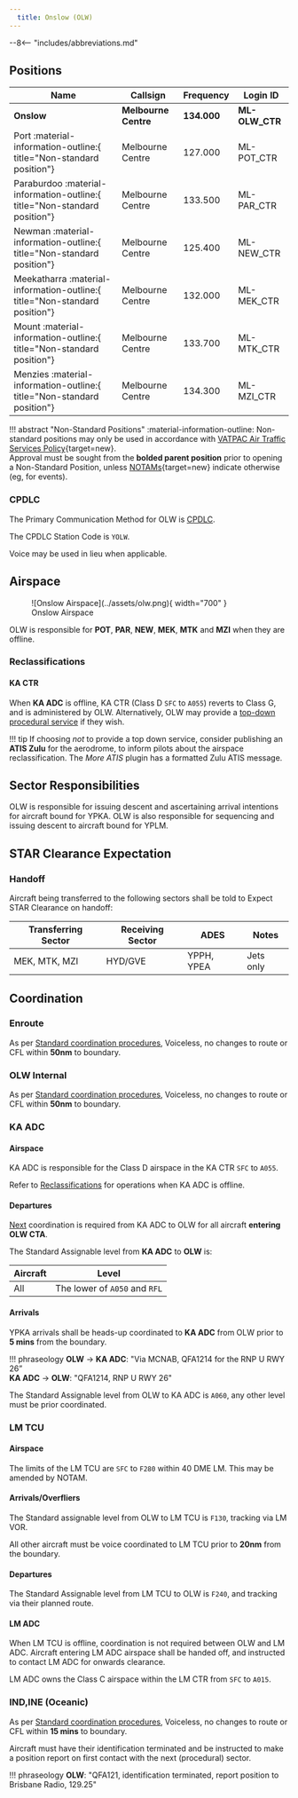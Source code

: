 ```yaml
---
  title: Onslow (OLW)
---
```


--8<-- "includes/abbreviations.md"

## Positions
| Name | Callsign | Frequency | Login ID |
| ---- | -------- | --------- | -------- |
| **Onslow** | **Melbourne Centre** | **134.000** | **ML-OLW_CTR** |
| <span class="indented">Port :material-information-outline:{ title="Non-standard position"} | Melbourne Centre | 127.000 | ML-POT_CTR |
| <span class="indented">Paraburdoo :material-information-outline:{ title="Non-standard position"} | Melbourne Centre | 133.500 | ML-PAR_CTR |
| <span class="indented">Newman :material-information-outline:{ title="Non-standard position"} | Melbourne Centre | 125.400 | ML-NEW_CTR |
| <span class="indented">Meekatharra :material-information-outline:{ title="Non-standard position"} | Melbourne Centre | 132.000 | ML-MEK_CTR |
| <span class="indented">Mount :material-information-outline:{ title="Non-standard position"} | Melbourne Centre | 133.700 | ML-MTK_CTR |
| <span class="indented">Menzies :material-information-outline:{ title="Non-standard position"} | Melbourne Centre | 134.300 | ML-MZI_CTR |

!!! abstract "Non-Standard Positions"
    :material-information-outline: Non-standard positions may only be used in accordance with [VATPAC Air Traffic Services Policy](https://vatpac.org/publications/policies){target=new}.  
    Approval must be sought from the **bolded parent position** prior to opening a Non-Standard Position, unless [NOTAMs](https://vatpac.org/publications/notam){target=new} indicate otherwise (eg, for events).

### CPDLC

The Primary Communication Method for OLW is [CPDLC](../../../client/cpdlc).

The CPDLC Station Code is `YOLW`.

Voice may be used in lieu when applicable.

## Airspace

<figure markdown>
![Onslow Airspace](../assets/olw.png){ width="700" }
  <figcaption>Onslow Airspace</figcaption>
</figure>

OLW is responsible for **POT**, **PAR**, **NEW**, **MEK**, **MTK** and **MZI** when they are offline.  

### Reclassifications
#### KA CTR
When **KA ADC** is offline, KA CTR (Class D `SFC` to `A055`) reverts to Class G, and is administered by OLW. Alternatively, OLW may provide a [top-down procedural service](../../../aerodromes/Karratha) if they wish.

!!! tip
    If choosing *not* to provide a top down service, consider publishing an **ATIS Zulu** for the aerodrome, to inform pilots about the airspace reclassification. The *More ATIS* plugin has a formatted Zulu ATIS message.

## Sector Responsibilities
OLW is responsible for issuing descent and ascertaining arrival intentions for aircraft bound for YPKA.
OLW is also responsible for sequencing and issuing descent to aircraft bound for YPLM.

## STAR Clearance Expectation
### Handoff
Aircraft being transferred to the following sectors shall be told to Expect STAR Clearance on handoff:

| Transferring Sector | Receiving Sector | ADES | Notes |
| ---- | -------- | --------- | --------- |
| MEK, MTK, MZI | HYD/GVE | YPPH, YPEA | Jets only |

## Coordination

### Enroute
As per [Standard coordination procedures](../../../controller-skills/coordination/#enr-enr), Voiceless, no changes to route or CFL within **50nm** to boundary.

### OLW Internal
As per [Standard coordination procedures](../../../controller-skills/coordination/#enr-enr), Voiceless, no changes to route or CFL within **50nm** to boundary.

### KA ADC
#### Airspace
KA ADC is responsible for the Class D airspace in the KA CTR `SFC` to `A055`.

Refer to [Reclassifications](#ka-ctr) for operations when KA ADC is offline.

#### Departures
[Next](../../controller-skills/coordination.md#next) coordination is required from KA ADC to OLW for all aircraft **entering OLW CTA**.

The Standard Assignable level from **KA ADC** to **OLW** is:

| Aircraft | Level |
| ---- | ---- |
| All | The lower of `A050` and `RFL` |

#### Arrivals
YPKA arrivals shall be heads-up coordinated to **KA ADC** from OLW prior to **5 mins** from the boundary.

!!! phraseology
    <span class="coldline">**OLW** -> **KA ADC**</span>: "Via MCNAB, QFA1214 for the RNP U RWY 26”  
    <span class="coldline">**KA ADC** -> **OLW**</span>: "QFA1214, RNP U RWY 26"  

The Standard Assignable level from OLW to KA ADC is `A060`, any other level must be prior coordinated.

### LM TCU
#### Airspace
The limits of the LM TCU are `SFC` to `F280` within 40 DME LM. This may be amended by NOTAM.

#### Arrivals/Overfliers
The Standard assignable level from OLW to LM TCU is `F130`, tracking via LM VOR.

All other aircraft must be voice coordinated to LM TCU prior to **20nm** from the boundary.

#### Departures
The Standard Assignable level from LM TCU to OLW is `F240`, and tracking via their planned route.

#### LM ADC
When LM TCU is offline, coordination is not required between OLW and LM ADC. Aircraft entering LM ADC airspace shall be handed off, and instructed to contact LM ADC for onwards clearance.

LM ADC owns the Class C airspace within the LM CTR from `SFC` to `A015`.

### IND,INE (Oceanic)
As per [Standard coordination procedures](../../../controller-skills/coordination/#pacific-units), Voiceless, no changes to route or CFL within **15 mins** to boundary.

Aircraft must have their identification terminated and be instructed to make a position report on first contact with the next (procedural) sector.

!!! phraseology
    **OLW**: "QFA121, identification terminated, report position to Brisbane Radio, 129.25"